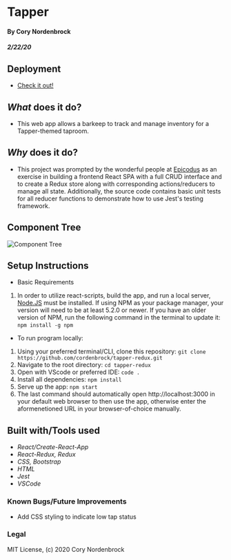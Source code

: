 # Tapper

#### By Cory Nordenbrock
##### 2/22/20

## Deployment

* [Check it out!](https://cordenbrock.github.io/tapper-redux/)

## _What_ does it do?

* This web app allows a barkeep to track and manage inventory for a Tapper-themed taproom. 

## _Why_ does it do?

* This project was prompted by the wonderful people at [Epicodus](https://www.epicodus.com/) as an exercise in building a frontend React SPA with a full CRUD interface and to create a Redux store along with corresponding actions/reducers to manage all state. Additionally, the source code contains basic unit tests for all reducer functions to demonstrate how to use Jest's testing framework.

## Component Tree

![Component Tree](./component-tree.png)

## Setup Instructions

* Basic Requirements
1. In order to utilize react-scripts, build the app, and run a local server, [Node.JS](https://nodejs.org/en/download/) must be installed. If using NPM as your package manager, your version will need to be at least 5.2.0 or newer. If you have an older version of NPM, run the following command in the terminal to update it: ` npm install -g npm `

* To run program locally:

1. Using your preferred terminal/CLI, clone this repository: ` git clone https://github.com/cordenbrock/tapper-redux.git `
2. Navigate to the root directory: ` cd tapper-redux `
3. Open with VScode or preferred IDE: ` code . `
4. Install all dependencies: ` npm install `
5. Serve up the app: ` npm start `
6. The last command should automatically open http://localhost:3000 in your default web browser to then use the app, otherwise enter the aformenetioned URL in your browser-of-choice manually.


## Built with/Tools used

* _React/Create-React-App_
* _React-Redux, Redux_
* _CSS, Bootstrap_
* _HTML_
* _Jest_
* _VSCode_

### Known Bugs/Future Improvements

* Add CSS styling to indicate low tap status

### Legal

MIT License, (c) 2020 Cory Nordenbrock
